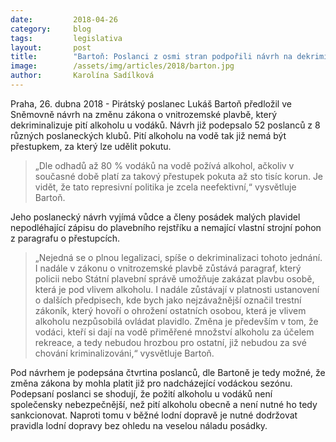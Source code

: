 ```yaml
---
date:         2018-04-26
category:     blog
tags:         legislativa
layout:       post
title:        "Bartoň: Poslanci z osmi stran podpořili návrh na dekriminalizaci pití alkoholu na vodě"
image:        /assets/img/articles/2018/barton.jpg
author:       Karolína Sadílková
---
```



Praha, 26. dubna 2018 - Pirátský poslanec Lukáš Bartoň předložil ve Sněmovně návrh na změnu zákona o vnitrozemské plavbě, který dekriminalizuje pití alkoholu u vodáků. Návrh již podepsalo 52 poslanců z 8 různých poslaneckých klubů. Pití alkoholu na vodě tak již nemá být přestupkem, za který lze udělit pokutu. 

> „Dle odhadů až 80 % vodáků na vodě požívá alkohol, ačkoliv v současné době platí za takový přestupek pokuta až sto tisíc korun. Je vidět, že tato represivní politika je zcela neefektivní,“ vysvětluje Bartoň. 

Jeho poslanecký návrh vyjímá vůdce a členy posádek malých plavidel nepodléhající zápisu do plavebního rejstříku a nemající vlastní strojní pohon z paragrafu o přestupcích.

> „Nejedná se o plnou legalizaci, spíše o dekriminalizaci tohoto jednání. I nadále v zákonu o vnitrozemské plavbě zůstává paragraf, který policii nebo Státní plavební správě umožňuje zakázat plavbu osobě, která je pod vlivem alkoholu. I nadále zůstávají v platnosti ustanovení o dalších předpisech, kde bych jako nejzávažnější označil trestní zákoník, který hovoří o ohrožení ostatních osobou, která je vlivem alkoholu nezpůsobilá ovládat plavidlo. Změna je především v tom, že vodáci, kteří si dají na vodě přiměřené množství alkoholu za účelem rekreace, a tedy nebudou hrozbou pro ostatní, již nebudou za své chování kriminalizováni,“ vysvětluje Bartoň.

Pod návrhem je podepsána čtvrtina poslanců, dle Bartoně je tedy možné, že změna zákona by mohla platit již pro nadcházející vodáckou sezónu. Podepsaní poslanci se shodují, že požití alkoholu u vodáků není společensky nebezpečnější, než pití alkoholu obecně a není nutné ho tedy sankcionovat. Naproti tomu v běžné lodní dopravě je nutné dodržovat pravidla lodní dopravy bez ohledu na veselou náladu posádky.
